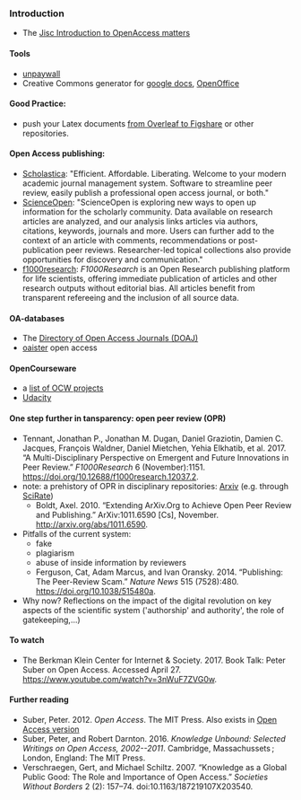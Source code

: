 ### Introduction
* The [Jisc Introduction to OpenAccess matters](https://www.jisc.ac.uk/guides/an-introduction-to-open-access?utm_content=bufferf069e&utm_medium=social&utm_source=twitter.com&utm_campaign=buffer)

#### Tools
* [unpaywall](http://unpaywall.org/)
* Creative Commons generator for [google docs](https://chrome.google.com/webstore/detail/creative-commons-license/kmahgbmiahpfjiceilbeelhemlcbkcnb?hl=en), [OpenOffice](http://extensions.openoffice.org/en/project/creative-commons-licensing)

#### Good Practice:
* push your Latex documents [from Overleaf to Figshare](https://www.overleaf.com/blog/10-publish-to-figshare-with-overleaf-formerly-writelatex) or other repositories.


#### Open Access publishing:
* [Scholastica](https://scholasticahq.com/): "Efficient. Affordable. Liberating. Welcome to your modern academic journal management system. Software to streamline peer review, easily publish a professional open access journal, or both."
* [ScienceOpen](https://www.scienceopen.com/): "ScienceOpen is exploring new ways to open up information for the scholarly community. Data available on research articles are analyzed, and our analysis links articles via authors, citations, keywords, journals and more. Users can further add to the context of an article with comments, recommendations or post-publication peer reviews. Researcher-led topical collections also provide opportunities for discovery and communication."
* [f1000research](https://f1000research.com/): *F1000Research* is an Open Research publishing platform for life scientists, offering immediate publication of articles and other research outputs without editorial bias. All articles benefit from transparent refereeing and the inclusion of all source data.

#### OA-databases
* The [Directory of Open Access Journals (DOAJ)](https://doaj.org/)
* [oaister](http://oaister.worldcat.org/) open access

#### OpenCourseware
* a [list of OCW projects](http://mashable.com/2013/08/06/opencourseware/#xTNwgLEAMPqq)
* [Udacity](https://www.udacity.com/#)

#### One step further in tansparency: open peer review (OPR)
* Tennant, Jonathan P., Jonathan M. Dugan, Daniel Graziotin, Damien C. Jacques, François Waldner, Daniel Mietchen, Yehia Elkhatib, et al. 2017. “A Multi-Disciplinary Perspective on Emergent and Future Innovations in Peer Review.” *F1000Research* 6 (November):1151. https://doi.org/10.12688/f1000research.12037.2.
* note: a prehistory of OPR in disciplinary repositories: [Arxiv](https://arxiv.org/) (e.g. through [SciRate](https://scirate.com/))
    * Boldt, Axel. 2010. “Extending ArXiv.Org to Achieve Open Peer Review and Publishing.” ArXiv:1011.6590 [Cs], November. http://arxiv.org/abs/1011.6590.
* Pitfalls of the current system:
    * fake
    * plagiarism
    * abuse of inside information by reviewers
    * Ferguson, Cat, Adam Marcus, and Ivan Oransky. 2014. “Publishing: The Peer-Review Scam.” *Nature News* 515 (7528):480. https://doi.org/10.1038/515480a.
* Why now? Reflections on the impact of the digital revolution on key aspects of the scientific system ('authorship' and authority', the role of gatekeeping,...)

#### To watch
* The Berkman Klein Center for Internet & Society. 2017. Book Talk: Peter Suber on Open Access. Accessed April 27. https://www.youtube.com/watch?v=3nWuF7ZVG0w.

#### Further reading
* Suber, Peter. 2012. *Open Access*. The MIT Press. Also exists in [Open Access version](https://www.dropbox.com/s/5cxsyzs58a5yx5q/9286.pdf?dl=0)
* Suber, Peter, and Robert Darnton. 2016. *Knowledge Unbound: Selected Writings on Open Access, 2002--2011*. Cambridge, Massachussets ; London, England: The MIT Press.
* Verschraegen, Gert, and Michael Schiltz. 2007. “Knowledge as a Global Public Good: The Role and Importance of Open Access.” *Societies Without Borders* 2 (2): 157–74. doi:10.1163/187219107X203540.

